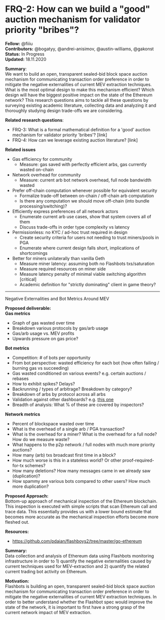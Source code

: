 # FRQ-2: How can we build a "good" auction mechanism for validator priority "bribes"? 


**Fellow:** @fiiiu
</br> **Contributors:** @bogatyy, @andrei-anisimov, @austin-williams, @gakonst
</br> **Status:** In Progress
</br> **Updated:** 18.11.2020

**Summary**:
</br> We want to build an open, transparent sealed-bid block space auction mechanism for communicating transaction order preference in order to mitigate the negative externalities of current MEV extraction techniques. What is the most optimal design to make this mechanism efficient? Which design will have the biggest positive impact on the state of the Ethereum network? This research questions aims to tackle all these questions by surveying existing academic literature, collecting data and analyzing it and thoroughly studying design trade-offs we are considering.

**Related research questions**:
* FRQ-3: What is a formal mathematical definition for a 'good' auction mechanism for validator priority 'bribes'? [link]
* FRQ-4: How can we leverage existing auction literature? [link]


**Related issues**
* Gas efficiency for community
  * Measure: gas saved with perfectly efficient arbs, gas currently wasted on-chain
* Network overhead for community
  * Measure: current arb bot network overhead, full node bandwidth wasted
* Prefer off-chain computation whenever possible for equivalent security
  * Formalize trade-off between on-chain / off-chain arb computation
  * Is there any computation we should move off-chain (into bundle processing/switching)?
* Efficiently express preferences of all network actors
  * Enumerate current arb use cases, show that system covers all of them
  * Discuss trade-offs in order type complexity vs latency
* Permissionless: no KYC / ad-hoc trust required in design
  * Create security criteria for users not needing to trust miners/pools in PGA
  * Enumerate where current design falls short, implications of shortcomings
* Better for miners unilaterally than vanilla Geth
  * Measure miner latency: assuming both no Flashbots txs/saturation
  * Measure required resources on miner side
  * Measure latency penalty of minimal viable switching algorithm [critical]
  * Academic definition for "strictly dominating" client in game theory?


-----
Negative Externalities and Bot Metrics Around MEV

**Proposed deliverable:**
</br> **Gas metrics**
* Graph of gas wasted over time
* Breakdown various protocols by gas/arb usage
* Gas/arb usage vs. MEV profits
* Upwards pressure on gas price?

**Bot metrics**
* Competition: # of bots per opportunity
* From bot perspective: wasted efficiency for each bot (how often failing / burning gas vs succeeding)
* Gas wasted conditioned on various events? e.g. certain auctions / rebases
* How to exhibit spikes? Delays?
* Backrunning / types of arbitrage? Breakdown by category?
* Breakdown of arbs by protocol across all arbs
* Validation against other dashboards? e.g. [this one](https://explore.duneanalytics.com/public/dashboards/FFFpCKoE41bvFpESiyjUIBJfEMt4GoMFwcidNcAh)
* Breadth of analysis: What % of these are covered by inspectors?

**Network metrics**
* Percent of blockspace wasted over time 
* What is the overhead of a single arb / PGA transaction?
* What is the overhead for a miner? What is the overhead for a full node? How do we measure waste?
* What happens to the p2p network / full nodes with much more priority auctions?
* How many (arb) txs broadcast first time in a block?
* How much worse is this in a stateless world? Or other proof-required-for-tx schemes?
* How many deletions? How many messages came in we already saw (duplication)?
* How spammy are various bots compared to other users? How much more duplication?


**Proposed Approach:**
</br> Bottom-up approach of mechanical inspection of the Ethereum blockchain. This inspection is executed with simple scripts that scan Ethereum call and trace data. This essentially provides us with a lower bound estimate that becomes more accurate as the mechanical inspection efforts become more fleshed out.

**Resources:**
* https://github.com/pdaian/flashboys2/tree/master/go-ethereum

**Summary:** 
</br> Data collection and analysis of Ethereum data using Flashbots monitoring infrastructure in order to 1) quantify the negative externalities caused by current techniques used for MEV-extraction and 2) quantify the related current trading bot activity on Ethereum.

**Motivation:**
</br> Flashbots is building an open, transparent sealed-bid block space auction mechanism for communicating transaction order preference in order to mitigate the negative externalities of current MEV extraction techniques. In order to better understand whether the Flashbot spec would improve the state of the network, it is important to first have a strong grasp of the current network impact of MEV extraction.
